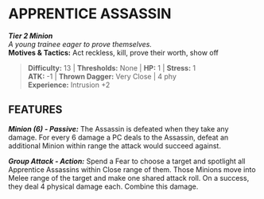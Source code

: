 ﻿---
tier: 2
type: Minion
difficulty: 13
hp: 1
stress: 1
---
# APPRENTICE ASSASSIN

***Tier 2 Minion***  
*A young trainee eager to prove themselves.*  
**Motives & Tactics:** Act reckless, kill, prove their worth, show off

> **Difficulty:** 13 | **Thresholds:** None | **HP:** 1 | **Stress:** 1  
> **ATK:** -1 | **Thrown Dagger:** Very Close | 4 phy  
> **Experience:** Intrusion +2

## FEATURES

***Minion (6) - Passive:*** The Assassin is defeated when they take any damage. For every 6 damage a PC deals to the Assassin, defeat an additional Minion within range the attack would succeed against.

***Group Attack - Action:*** Spend a Fear to choose a target and spotlight all Apprentice Assassins within Close range of them. Those Minions move into Melee range of the target and make one shared attack roll. On a success, they deal 4 physical damage each. Combine this damage.

